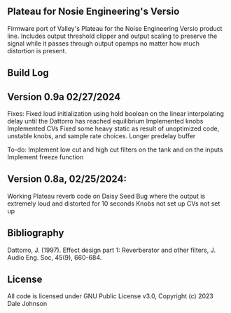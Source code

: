## Plateau for Nosie Engineering's Versio

Firmware port of Valley's Plateau for the Noise Engineering Versio product line. Includes output threshold clipper 
and output scaling to preserve the signal while it passes through output opamps no matter how much distortion is present.

## Build Log

## Version 0.9a 02/27/2024

Fixes: 
Fixed loud initialization using hold boolean on the linear interpolating delay until the Dattorro has reached equilibrium
Implemented knobs
Implemented CVs
Fixed some heavy static as result of unoptimized code, unstable knobs, and sample rate choices.
Longer predelay buffer

To-do:
Implement low cut and high cut filters on the tank and on the inputs
Implement freeze function


## Version 0.8a, 02/25/2024:

Working Plateau reverb code on Daisy Seed
Bug where the output is extremely loud and distorted for 10 seconds
Knobs not set up
CVs not set up


## Bibliography

Dattorro, J. (1997). Effect design part 1: Reverberator and other filters, J. Audio Eng. Soc, 45(9), 660-684.

## License

All code is licensed under GNU Public License v3.0, Copyright (c) 2023 Dale Johnson
